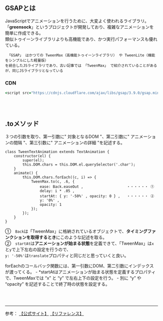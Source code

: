## GSAPとは
JavaScriptでアニメーションを行うために、大変よく使われるライブラリ。  
「**greensock**」というプロジェクトが開発しており、複雑なアニメーションを簡単に作成できる。  
類似トゥイーンライブラリよりも高機能であり、かつ実行パフォーマンスも優れている。  

     「GSAP」 はかつての TweenMax（高機能トゥイーンライブラリ） や TweenLite（機能をシンプルにした軽量版）  
    を統合したJSライブラリであり、古い記事では 「TweenMax」 で紹介されていることがあるが、同じJSライブラリとなっている  

### CDN
```rb
<script src="https://cdnjs.cloudflare.com/ajax/libs/gsap/3.9.0/gsap.min.js"></script>
```

<br><br>

## .toメソッド
３つの引数を取り、第一引数に" 対象となるDOM "、第二引数に" アニメーションの間隔 "、第三引数に" アニメーションの詳細 "を記述する。  

```
class TweenTextAnimation extends TextAnimation {
    constructor(el) {
        super(el);
        this.DOM.chars = this.DOM.el.querySelector('.char');
    }
    animate() {
        this.DOM.chars.forEach((c, i) => {
            TweenMax.to(c, .6, {
                ease: Back.easeOut ,                    ・・・・・・ ①
                delay: i * .05 ,
                startAt: { y: '-50%' , opacity: 0 } ,   ・・・・・・ ②
                y: '0%' ,
                opacity: 1
            });
        });
    }
}
```

①　`Back`は「TweenMax」に格納されているオブジェクトで、**タイミングファンクションを取得するとき**にこのような記述を取る。  
②　`startAt`は**アニメーションが始まる状態**を定義できて、「TweenMax」は`x`と`y`で上下左右の設定を行うので、  
`y: '-50%'`は`translate`プロパティと同じだと思っていくと良い。  

forEachのコールバック関数には、第一引数にDOM、第二引数にインデックスが渡ってくる。
                    - *startAtはアニメーションが始まる状態を定義するプロパティで、TweenMaxでは “x” と “y” で左右上下の設定を行う。
                    - 別に “y” や “opacity” を記述することで終了時の状態を設定する。



<br><br>

---

参考：
[【公式サイト】](https://greensock.com/get-started/)
[【リファレンス】](https://ics.media/entry/7162/)










